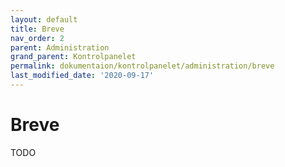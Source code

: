 ```yaml
---
layout: default
title: Breve
nav_order: 2
parent: Administration
grand_parent: Kontrolpanelet
permalink: dokumentaion/kontrolpanelet/administration/breve
last_modified_date: '2020-09-17'
---
```


# Breve

TODO

